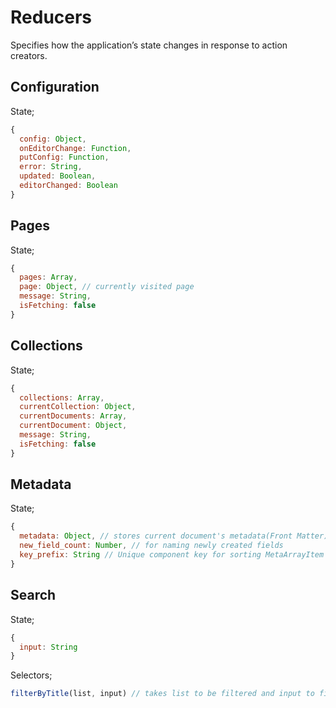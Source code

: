 # Reducers
Specifies how the application’s state changes in response to action creators.

## Configuration
State;
``` javascript
{
  config: Object,
  onEditorChange: Function,
  putConfig: Function,
  error: String,
  updated: Boolean,
  editorChanged: Boolean
}
```

## Pages
State;
``` javascript
{
  pages: Array,
  page: Object, // currently visited page
  message: String,
  isFetching: false
}
```

## Collections
State;
``` javascript
{
  collections: Array,
  currentCollection: Object,
  currentDocuments: Array,
  currentDocument: Object,
  message: String,
  isFetching: false
}
```

## Metadata
State;
``` javascript
{
  metadata: Object, // stores current document's metadata(Front Matter)
  new_field_count: Number, // for naming newly created fields
  key_prefix: String // Unique component key for sorting MetaArrayItem's properly
}
```

## Search
State;
``` javascript
{
  input: String
}
```

Selectors;
``` javascript
filterByTitle(list, input) // takes list to be filtered and input to filter by
```
